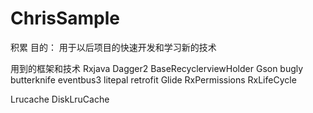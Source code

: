 # ChrisSample
积累
目的：
  用于以后项目的快速开发和学习新的技术

用到的框架和技术
  Rxjava
  Dagger2
  BaseRecyclerviewHolder
  Gson
  bugly
  butterknife
  eventbus3
  litepal
  retrofit
  Glide
  RxPermissions
  RxLifeCycle

  Lrucache
  DiskLruCache
